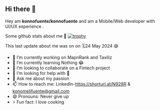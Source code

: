 ## Hi there 👋


Hey am **konnofuente/konnofuente** and am a Mobile/Web developer with UI/UX experience .

Some github stats about me 🤧
[![trophy](https://github-profile-trophy.vercel.app/?username=konnofuente)](https://github.com/konnofuente/github-profile-trophy)

This  last update about me was on on 🗓️24 May 2024 😅 

- 🔭 I’m currently working on MapnRank and Taxiliz
- 🌱 I’m currently learning Nothing 😂
- 👯 I’m looking to collaborate on a Fintech project
- 🤔 I’m looking for help with 💭
- 💬 Ask me about my passion
- 📫 How to reach me: LinkedIn-https://shorturl.at/N928R & konomelifuente@gmail.com
- 😄 Pronouns: Never give up
- ⚡ Fun fact: I love cooking

